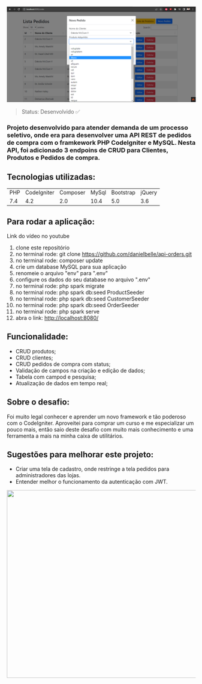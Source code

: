 <img src="https://github.com/danielbelle/api-orders/blob/main/public/readme/CRUD-adicionar.png"></img>

> Status: Desenvolvido ✅
### Projeto desenvolvido para atender demanda de um processo seletivo, onde era para desenvolver uma API REST de pedidos de compra com o framkework PHP CodeIgniter e MySQL. Nesta API, foi adicionado 3 endpoins de CRUD para Clientes, Produtos e Pedidos de compra.

## Tecnologias utilizadas:

<table>
  <tr>
    <td>PHP</td>
    <td>CodeIgniter</td>
    <td>Composer</td>
    <td>MySql</td>
    <td>Bootstrap</td>
    <td>jQuery</td>
  </tr>
  <tr>
    <td>7.4</td>
    <td>4.2</td>
    <td>2.0</td>
    <td>10.4</td>
    <td>5.0</td>
    <td>3.6</td>
  </tr>
</table>

## Para rodar a aplicação:
<a src="https://youtu.be/CeQu0g-ifZU">Link do vídeo no youtube</a>

1) clone este repositório
2) no terminal rode: git clone https://github.com/danielbelle/api-orders.git
3) no terminal rode: composer update
4) crie um database MySQL para sua aplicação
5) renomeie o arquivo "env" para ".env"
6) configure os dados do seu database no arquivo ".env"
7) no terminal rode: php spark migrate
8) no terminal rode: php spark db:seed ProductSeeder
9) no terminal rode: php spark db:seed CustomerSeeder
10) no terminal rode: php spark db:seed OrderSeeder
11) no terminal rode: php spark serve
12) abra o link: <a href="http://localhost:8080/" >http://localhost:8080/</a>

## Funcionalidade:
- CRUD produtos;
- CRUD clientes;
- CRUD pedidos de compra com status;
- Validação de campos na criação e edição de dados;
- Tabela com campod e pesquisa;
- Atualização de dados em tempo real;

## Sobre o desafio:
Foi muito legal conhecer e aprender um novo framework e tão poderoso com o CodeIgniter. Aproveitei para comprar um curso e me especializar um pouco mais, então saio deste desafio com muito mais conhecimento e uma ferramenta a mais na minha caixa de utilitários.

## Sugestões para melhorar este projeto:

- Criar uma tela de cadastro, onde restringe a tela pedidos para administradores das lojas.
- Entender melhor o funcionamento da autenticação com JWT.


<center><img src="https://github.com/danielbelle/api-orders/blob/main/public/readme/crud.gif" style="width:1000px; height:500px"></center>
